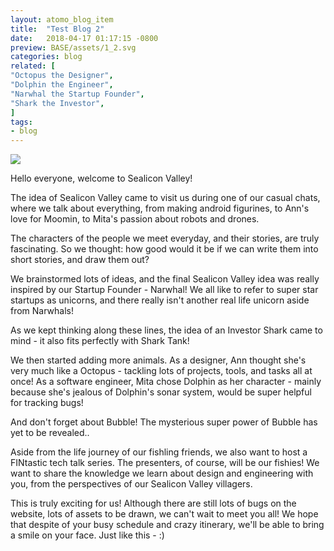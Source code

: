 ```yaml
---
layout: atomo_blog_item
title:  "Test Blog 2"
date:   2018-04-17 01:17:15 -0800
preview: BASE/assets/1_2.svg
categories: blog
related: [
"Octopus the Designer",
"Dolphin the Engineer",
"Narwhal the Startup Founder",
"Shark the Investor",
]
tags:
- blog
---
```

<img src="BASE/assets/blog_hello_world.png" />

Hello everyone, welcome to Sealicon Valley!

The idea of Sealicon Valley came to visit us during one of our casual chats, where we talk about everything, from making android figurines, to Ann's love for Moomin, to Mita's passion about robots and drones.

The characters of the people we meet everyday, and their stories, are truly fascinating. So we thought: how good would it be if we can write them into short stories, and draw them out?

We brainstormed lots of ideas, and the final Sealicon Valley idea was really inspired by our Startup Founder - Narwhal! We all like to refer to super star startups as unicorns, and there really isn't another real life unicorn aside from Narwhals!

As we kept thinking along these lines, the idea of an Investor Shark came to mind - it also fits perfectly with Shark Tank!

We then started adding more animals. As a designer, Ann thought she's very much like a Octopus - tackling lots of projects, tools, and tasks all at once! As a software engineer, Mita chose Dolphin as her character - mainly because she's jealous of Dolphin's sonar system, would be super helpful for tracking bugs!

And don't forget about Bubble! The mysterious super power of Bubble has yet to be revealed..

Aside from the life journey of our fishling friends, we also want to host a FINtastic tech talk series. The presenters, of course, will be our fishies! We want to share the knowledge we learn about design and engineering with you, from the perspectives of our Sealicon Valley villagers.

This is truly exciting for us! Although there are still lots of bugs on the website, lots of assets to be drawn, we can't wait to meet you all! We hope that despite of your busy schedule and crazy itinerary, we'll be able to bring a smile on your face. Just like this - :)
